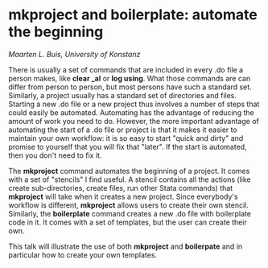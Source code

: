 # mkproject and boilerplate: automate the beginning

*Maarten L. Buis, University of Konstanz*

There is usually a set of commands that are included in every .do file a person makes, like **clear _al** or **log using**. What those commands are can differ from person to person, but most persons have such a standard set. Similarly, a project usually has a standard set of directories and files. Starting a new .do file or a new project thus involves a number of steps that could easily be automated. Automating has the advantage of reducing the amount of work you need to do. However, the more important advantage of automating the start of a .do file or project is that it makes it easier to maintain your own workflow: it is so easy to start "quick and dirty" and promise to yourself that you will fix that "later". If the start is automated, then you don't need to fix it. 

The **mkproject** command automates the beginning of a project. It comes with a set of "stencils" I find useful. A stencil contains all the actions (like create sub-directories, create files, run other Stata commands) that **mkproject** will take when it creates a new project. Since everybody's workflow is different, **mkproject** allows users to create their own stencil. Similarly, the **boilerplate** command creates a new .do file with boilerplate code in it. It comes with a set of templates, but the user can create their own.

This talk will illustrate the use of both **mkproject** and **boilerpate** and in particular how to create your own templates.


